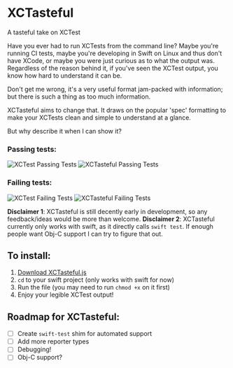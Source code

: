 # XCTasteful
A tasteful take on XCTest

Have you ever had to run XCTests from the command line? Maybe you're running CI tests, maybe you're developing in Swift on Linux and thus don't have XCode, or maybe you were just curious as to what the output was. Regardless of the reason behind it, if you've seen the XCTest output, you know how hard to understand it can be.

Don't get me wrong, it's a very useful format jam-packed with information; but there is such a thing as too much information.

XCTasteful aims to change that. It draws on the popular 'spec' formatting to make your XCTests clean and simple to understand at a glance.

But why describe it when I can show it?

### Passing tests:
![XCTest Passing Tests](http://i.imgur.com/wfvD7U9.png)
![XCTasteful Passing Tests](http://i.imgur.com/opIGTUZ.png)

### Failing tests:
![XCTest Failing Tests](http://i.imgur.com/BzxEbq6.png)
![XCTasteful Failing Tests](http://i.imgur.com/IwDOvwr.png)


**Disclaimer 1**: XCTasteful is still decently early in development, so any feedback/ideas would be more than welcome.
**Disclaimer 2**: XCTasteful currently only works with swift, as it directly calls `swift test`. If enough people want Obj-C support I can try to figure that out.

## To install:
1. [Download XCTasteful.js](https://raw.githubusercontent.com/thislooksfun/XCTasteful/master/xctasteful.js)
2. `cd` to your swift project (only works with swift for now)
3. Run the file (you may need to run `chmod +x` on it first)
4. Enjoy your legible XCTest output!


## Roadmap for XCTasteful:
- [ ] Create `swift-test` shim for automated support
- [ ] Add more reporter types
- [ ] Debugging!
- [ ] Obj-C support?
